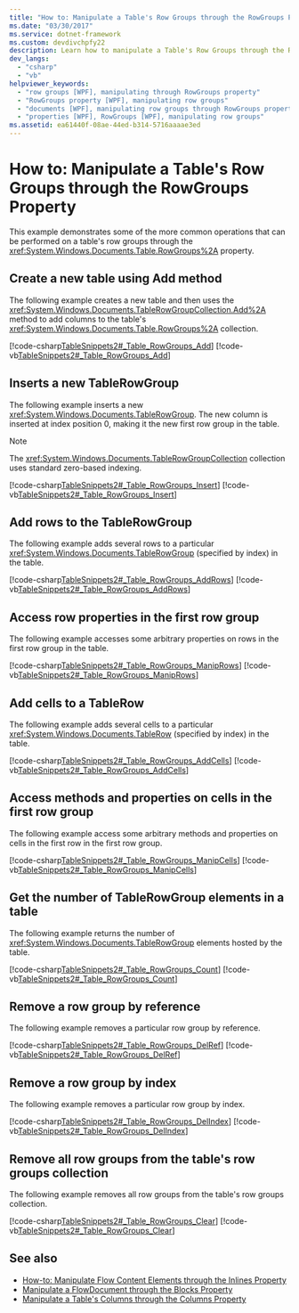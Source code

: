 ```yaml
---
title: "How to: Manipulate a Table's Row Groups through the RowGroups Property"
ms.date: "03/30/2017"
ms.service: dotnet-framework
ms.custom: devdivchpfy22
description: Learn how to manipulate a Table's Row Groups through the RowGroups property.
dev_langs: 
  - "csharp"
  - "vb"
helpviewer_keywords: 
  - "row groups [WPF], manipulating through RowGroups property"
  - "RowGroups property [WPF], manipulating row groups"
  - "documents [WPF], manipulating row groups through RowGroups property"
  - "properties [WPF], RowGroups [WPF], manipulating row groups"
ms.assetid: ea61440f-08ae-44ed-b314-5716aaaae3ed
---
```

# How to: Manipulate a Table's Row Groups through the RowGroups Property

This example demonstrates some of the more common operations that can be performed on a table's row groups through the <xref:System.Windows.Documents.Table.RowGroups%2A> property.

## Create a new table using Add method

The following example creates a new table and then uses the <xref:System.Windows.Documents.TableRowGroupCollection.Add%2A> method to add columns to the table's <xref:System.Windows.Documents.Table.RowGroups%2A> collection.

[!code-csharp[TableSnippets2#_Table_RowGroups_Add](~/samples/snippets/csharp/VS_Snippets_Wpf/TableSnippets2/CSharp/Window1.xaml.cs#_table_rowgroups_add)]
[!code-vb[TableSnippets2#_Table_RowGroups_Add](~/samples/snippets/visualbasic/VS_Snippets_Wpf/TableSnippets2/visualbasic/window1.xaml.vb#_table_rowgroups_add)]

## Inserts a new TableRowGroup

The following example inserts a new <xref:System.Windows.Documents.TableRowGroup>.  The new column is inserted at index position 0, making it the new first row group in the table.

> [!NOTE]
> The <xref:System.Windows.Documents.TableRowGroupCollection> collection uses standard zero-based indexing.

[!code-csharp[TableSnippets2#_Table_RowGroups_Insert](~/samples/snippets/csharp/VS_Snippets_Wpf/TableSnippets2/CSharp/Window1.xaml.cs#_table_rowgroups_insert)]
[!code-vb[TableSnippets2#_Table_RowGroups_Insert](~/samples/snippets/visualbasic/VS_Snippets_Wpf/TableSnippets2/visualbasic/window1.xaml.vb#_table_rowgroups_insert)]

## Add rows to the TableRowGroup

The following example adds several rows to a particular <xref:System.Windows.Documents.TableRowGroup> (specified by index) in the table.

[!code-csharp[TableSnippets2#_Table_RowGroups_AddRows](~/samples/snippets/csharp/VS_Snippets_Wpf/TableSnippets2/CSharp/Window1.xaml.cs#_table_rowgroups_addrows)]
[!code-vb[TableSnippets2#_Table_RowGroups_AddRows](~/samples/snippets/visualbasic/VS_Snippets_Wpf/TableSnippets2/visualbasic/window1.xaml.vb#_table_rowgroups_addrows)]

## Access row properties in the first row group

The following example accesses some arbitrary properties on rows in the first row group in the table.

[!code-csharp[TableSnippets2#_Table_RowGroups_ManipRows](~/samples/snippets/csharp/VS_Snippets_Wpf/TableSnippets2/CSharp/Window1.xaml.cs#_table_rowgroups_maniprows)]
[!code-vb[TableSnippets2#_Table_RowGroups_ManipRows](~/samples/snippets/visualbasic/VS_Snippets_Wpf/TableSnippets2/visualbasic/window1.xaml.vb#_table_rowgroups_maniprows)]

## Add cells to a TableRow

The following example adds several cells to a particular <xref:System.Windows.Documents.TableRow> (specified by index) in the table.

[!code-csharp[TableSnippets2#_Table_RowGroups_AddCells](~/samples/snippets/csharp/VS_Snippets_Wpf/TableSnippets2/CSharp/Window1.xaml.cs#_table_rowgroups_addcells)]
[!code-vb[TableSnippets2#_Table_RowGroups_AddCells](~/samples/snippets/visualbasic/VS_Snippets_Wpf/TableSnippets2/visualbasic/window1.xaml.vb#_table_rowgroups_addcells)]

## Access methods and properties on cells in the first row group

The following example access some arbitrary methods and properties on cells in the first row in the first row group.

[!code-csharp[TableSnippets2#_Table_RowGroups_ManipCells](~/samples/snippets/csharp/VS_Snippets_Wpf/TableSnippets2/CSharp/Window1.xaml.cs#_table_rowgroups_manipcells)]
[!code-vb[TableSnippets2#_Table_RowGroups_ManipCells](~/samples/snippets/visualbasic/VS_Snippets_Wpf/TableSnippets2/visualbasic/window1.xaml.vb#_table_rowgroups_manipcells)]

## Get the number of TableRowGroup elements in a table

The following example returns the number of <xref:System.Windows.Documents.TableRowGroup> elements hosted by the table.

[!code-csharp[TableSnippets2#_Table_RowGroups_Count](~/samples/snippets/csharp/VS_Snippets_Wpf/TableSnippets2/CSharp/Window1.xaml.cs#_table_rowgroups_count)]
[!code-vb[TableSnippets2#_Table_RowGroups_Count](~/samples/snippets/visualbasic/VS_Snippets_Wpf/TableSnippets2/visualbasic/window1.xaml.vb#_table_rowgroups_count)]

## Remove a row group by reference

The following example removes a particular row group by reference.

[!code-csharp[TableSnippets2#_Table_RowGroups_DelRef](~/samples/snippets/csharp/VS_Snippets_Wpf/TableSnippets2/CSharp/Window1.xaml.cs#_table_rowgroups_delref)]
[!code-vb[TableSnippets2#_Table_RowGroups_DelRef](~/samples/snippets/visualbasic/VS_Snippets_Wpf/TableSnippets2/visualbasic/window1.xaml.vb#_table_rowgroups_delref)]

## Remove a row group by index

The following example removes a particular row group by index.

[!code-csharp[TableSnippets2#_Table_RowGroups_DelIndex](~/samples/snippets/csharp/VS_Snippets_Wpf/TableSnippets2/CSharp/Window1.xaml.cs#_table_rowgroups_delindex)]
[!code-vb[TableSnippets2#_Table_RowGroups_DelIndex](~/samples/snippets/visualbasic/VS_Snippets_Wpf/TableSnippets2/visualbasic/window1.xaml.vb#_table_rowgroups_delindex)]

## Remove all row groups from the table's row groups collection

The following example removes all row groups from the table's row groups collection.

[!code-csharp[TableSnippets2#_Table_RowGroups_Clear](~/samples/snippets/csharp/VS_Snippets_Wpf/TableSnippets2/CSharp/Window1.xaml.cs#_table_rowgroups_clear)]
[!code-vb[TableSnippets2#_Table_RowGroups_Clear](~/samples/snippets/visualbasic/VS_Snippets_Wpf/TableSnippets2/visualbasic/window1.xaml.vb#_table_rowgroups_clear)]

## See also

- [How-to: Manipulate Flow Content Elements through the Inlines Property](how-to-manipulate-table-row-groups-through-the-rowgroups-property.md)
- [Manipulate a FlowDocument through the Blocks Property](how-to-manipulate-a-flowdocument-through-the-blocks-property.md)
- [Manipulate a Table's Columns through the Columns Property](how-to-manipulate-table-columns-through-the-columns-property.md)
